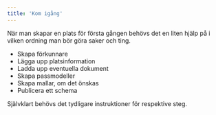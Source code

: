 ```yaml
---
title: 'Kom igång'
---
```


När man skapar en plats för första gången behövs det en liten hjälp på i vilken ordning man bör göra saker och ting.

* Skapa förkunnare
* Lägga upp platsinformation
* Ladda upp eventuella dokument
* Skapa passmodeller
* Skapa mallar, om det önskas
* Publicera ett schema

Självklart behövs det tydligare instruktioner för respektive steg.
